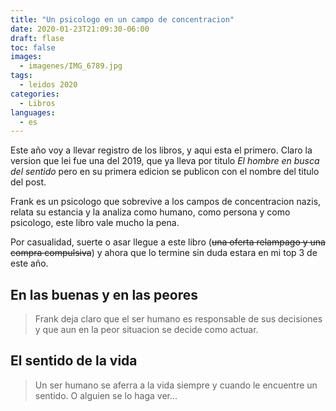 ```yaml
---
title: "Un psicologo en un campo de concentracion"
date: 2020-01-23T21:09:30-06:00
draft: flase
toc: false
images:
  - imagenes/IMG_6789.jpg
tags:
  - leidos 2020
categories:
  - Libros
languages:
  - es
---
```


Este año voy a llevar registro de los libros, y aqui esta el primero. Claro la version que lei fue una del 2019, que ya lleva por titulo _El hombre en busca del sentido_ pero en su primera edicion se publicon con el nombre del titulo del post.

Frank es un psicologo que sobrevive a los campos de concentracion nazis, relata su estancia y la analiza como humano, como persona y como psicologo, este libro vale mucho la pena.

Por casualidad, suerte o asar llegue a este libro (~~una oferta relampago y una compra compulsiva~~) y ahora que lo termine sin duda estara en mi top 3 de este año.

## En las buenas y en las peores

> Frank deja claro que el ser humano es responsable de sus decisiones y que aun en la peor situacion se decide como actuar.

## El sentido de la vida

> Un ser humano se aferra a la vida siempre y cuando le encuentre un sentido. O alguien se lo haga ver...

